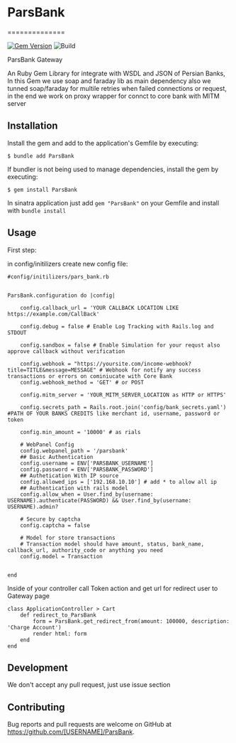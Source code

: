 # ParsBank
==============

[![Gem Version](https://badge.fury.io/rb/parsbank.svg)](https://rubygems.org/gems/parsbank)
![Build](https://github.com/abrfanet/ParsBank/workflows/CI/badge.svg)


ParsBank Gateway

An Ruby Gem Library for integrate with WSDL and JSON of Persian Banks, In this Gem we use soap and faraday lib as main dependency also we tunned soap/faraday for multile retries when failed connections or request, in the end we work on proxy wrapper for connct to core bank with MITM server 

## Installation

Install the gem and add to the application's Gemfile by executing:

    $ bundle add ParsBank

If bundler is not being used to manage dependencies, install the gem by executing:

    $ gem install ParsBank

In sinatra application just add `gem "ParsBank"` on your Gemfile and install with `bundle install`

## Usage

First step:

in config/initilizers create new config file:
```
#config/initilizers/pars_bank.rb


ParsBank.configuration do |config|

    config.callback_url = 'YOUR CALLBACK LOCATION LIKE https://example.com/CallBack'

    config.debug = false # Enable Log Tracking with Rails.log and STDOUT

    config.sandbox = false # Enable Simulation for your requst also approve callback without verification

    config.webhook = "https://yoursite.com/income-webhook?title=TITLE&message=MESSAGE" # Webhook for notify any success transactions or errors on cominiucate with Core Bank
    config.webhook_method = 'GET' # or POST 

    config.mitm_server = 'YOUR_MITM_SERVER_LOCATION as HTTP or HTTPS'

    config.secrets_path = Rails.root.join('config/bank_secrets.yaml') #PATH OF YOUR BANKS CREDITS like merchant id, username, password or token

    config.min_amount = '10000' # as rials

    # WebPanel Config
    config.webpanel_path = '/parsbank'
    ## Basic Authentication
    config.username = ENV['PARSBANK_USERNAME']
    config.password = ENV['PARSBANK_PASSWORD']
    ## Authetication With IP source
    config.allowed_ips = ['192.168.10.10'] # add * to allow all ip
    ## Authentication with rails model
    config.allow_when = User.find_by(username: USERNAME).authenticate(PASSWORD) && User.find_by(username: USERNAME).admin?

    # Secure by captcha
    config.captcha = false

    # Model for store transactions
    # Transaction model should have amount, status, bank_name, callback_url, authority_code or anything you need
    config.model = Transaction 
    

end

```


Inside of your controller call Token action and get url for redirect user to Gateway page

```
class ApplicationController > Cart 
    def redirect_to_ParsBank
        form = ParsBank.get_redirect_from(amount: 100000, description: 'Charge Account')
        render html: form
    end
end
```


## Development

We don't accept any pull request, just use issue section

## Contributing

Bug reports and pull requests are welcome on GitHub at https://github.com/[USERNAME]/ParsBank.
